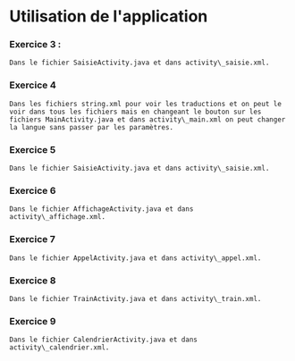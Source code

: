 # Utilisation de l'application

### Exercice 3 :

    Dans le fichier SaisieActivity.java et dans activity\_saisie.xml.

### Exercice 4 
    
    Dans les fichiers string.xml pour voir les traductions et on peut le voir dans tous les fichiers mais en changeant le bouton sur les fichiers MainActivity.java et dans activity\_main.xml on peut changer la langue sans passer par les paramètres.

### Exercice 5 

    Dans le fichier SaisieActivity.java et dans activity\_saisie.xml.

### Exercice 6 

    Dans le fichier AffichageActivity.java et dans activity\_affichage.xml.

### Exercice 7 

    Dans le fichier AppelActivity.java et dans activity\_appel.xml.

### Exercice 8 

    Dans le fichier TrainActivity.java et dans activity\_train.xml.

### Exercice 9

    Dans le fichier CalendrierActivity.java et dans activity\_calendrier.xml.